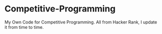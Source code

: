 # Competitive-Programming
My Own Code for Competitive Programming.
All from Hacker Rank, I update it from time to time.

